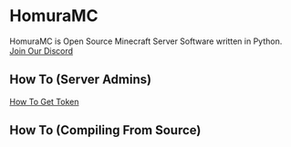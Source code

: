 # HomuraMC
HomuraMC is Open Source Minecraft Server Software written in Python.  
[Join Our Discord](https://discord.gg/967gvTTEWc)
## How To (Server Admins)
[How To Get Token](https://kqzz.github.io/mc-bearer-token/)
## How To (Compiling From Source)